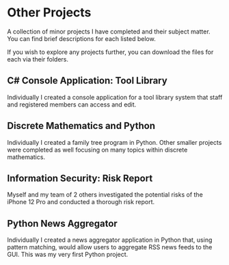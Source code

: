 # Other Projects
A collection of minor projects I have completed and their subject matter.
You can find brief descriptions for each listed below. 

If you wish to explore any projects further, you can download the files for each via their folders.


## C# Console Application: Tool Library
Individually I created a console application for a tool library system that staff and registered members can access and edit.


## Discrete Mathematics and Python
Individually I created a family tree program in Python. Other smaller projects were completed as well focusing on many topics within discrete mathematics.


## Information Security: Risk Report
Myself and my team of 2 others investigated the potential risks of the iPhone 12 Pro and conducted a thorough risk report.


## Python News Aggregator
Individually I created a news aggregator application in Python that, using pattern matching,  would allow users to aggregate RSS news feeds to the GUI. This was my very first Python project.
